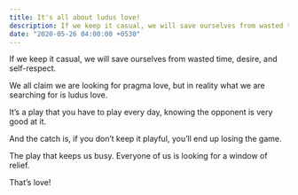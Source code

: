 ```yaml
---
title: It's all about ludus love!
description: If we keep it casual, we will save ourselves from wasted time, desire, and self-respect. We all claim we are looking for pragma love, but in reality what we are searching for is ludus love.
date: "2020-05-26 04:00:00 +0530"
---
```


If we keep it casual, we will save ourselves from wasted time, desire, and self-respect. 

We all claim we are looking for pragma love, but in reality what we are searching for is ludus love.

It’s a play that you have to play every day, knowing the opponent is very good at it.

And the catch is, if you don’t keep it playful, you’ll end up losing the game.

The play that keeps us busy. Everyone of us is looking for a window of relief.

That’s love!
